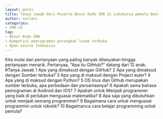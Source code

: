```yaml
---
layout: posts
title: Tanya Jawab dari Peserta Besut Kode SMA di Lokakarya pemula Bandung Apa, Kapan, Bagaimana, Mengapa?
author: nurleni
categories:
- SMA-id
tag:
- Besut Kode SMA
- Kompetisi pemrograman perangkat lunak terbuka
- Open source Indonesia
---
```

Kita mulai dari pertanyaan yang paling banyak ditanyakan hingga pertanyaan menarik. Pertanyaa, "Apa itu GitHub?" datang dari 12 anak. 
#Tanya Jawab 
1 Apa yang dimaksud dengan GitHub?
2 Apa yang dimaksud dengan Sumber terbuka?
3 Apa yang di maksud dengan Project euler? 
4 Apa yang di maksud dengan Python?
5 OS linux dan Github merupakan sumber terbuka, apa perbedaan dan persamaanya? 
6 Apakah sama bahasa pemograman di Android dan IOS? 
7 Apakah untuk Menjadi programmer yang baik di perlukan menguasai matematika? 
8 Apa saja yang dibutuhkan untuk menjadi seorang programmer?
9 Bagaimana cara untuk menguasai programmin untuk robotik?
10 Bagaimanca cara belajar programming untuk pemula? 
